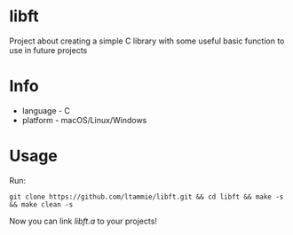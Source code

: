 # libft
Project about creating a simple C library with some useful basic function to use in future projects

# Info
* language - C
* platform - macOS/Linux/Windows

# Usage
Run:
```
git clone https://github.com/ltammie/libft.git && cd libft && make -s && make clean -s
```
Now you can link *libft.a* to your projects!
